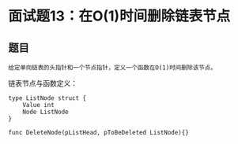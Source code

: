 # 面试题13：在O(1)时间删除链表节点

## 题目

```
给定单向链表的头指针和一个节点指针，定义一个函数在O(1)时间删除该节点。
```

链表节点与函数定义：

```
type ListNode struct {
    Value int
    Node ListNode
}

func DeleteNode(pListHead, pToBeDeleted ListNode){}
```